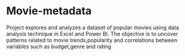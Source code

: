 # Movie-metadata
Project explores and analyzes a dataset of popular movies using data analysis technique in Excel and Power BI.
The objective is to uncover patterns related to movie trends,popularity and correlations between variables such as budget,genre and rating
